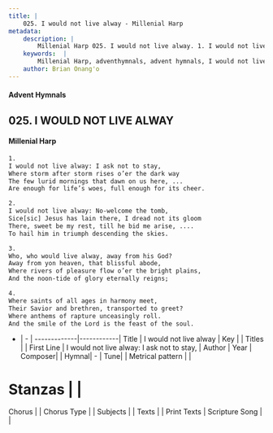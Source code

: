 ```yaml
---
title: |
    025. I would not live alway - Millenial Harp
metadata:
    description: |
        Millenial Harp 025. I would not live alway. 1. I would not live alway: I ask not to stay, Where storm after storm rises o’er the dark way The few lurid mornings that dawn on us here, ... Are enough for life’s woes, full enough for its cheer.
    keywords:  |
        Millenial Harp, adventhymnals, advent hymnals, I would not live alway, I would not live alway: I ask not to stay, . 
    author: Brian Onang'o
---
```

#### Advent Hymnals
## 025. I WOULD NOT LIVE ALWAY
####  Millenial Harp
```txt
1. 
I would not live alway: I ask not to stay, 
Where storm after storm rises o’er the dark way 
The few lurid mornings that dawn on us here, ... 
Are enough for life’s woes, full enough for its cheer.

2. 
I would not live alway: No-welcome the tomb, 
Sice[sic] Jesus has lain there, I dread not its gloom 
There, sweet be my rest, till he bid me arise, .... 
To hail him in triumph descending the skies.

3. 
Who, who would live alway, away from his God? 
Away from yon heaven, that blissful abode, 
Where rivers of pleasure flow o’er the bright plains, 
And the noon-tide of glory eternally reigns;

4. 
Where saints of all ages in harmony meet, 
Their Savior and brethren, transported to greet? 
Where anthems of rapture unceasingly roll. 
And the smile of the Lord is the feast of the soul.
```
- |   -  |
-------------|------------|
Title | I would not live alway |
Key |  |
Titles |  |
First Line | I would not live alway: I ask not to stay,  |
Author | 
Year | 
Composer|  |
Hymnal|  - |
Tune|  |
Metrical pattern | |
# Stanzas |  |
Chorus |  |
Chorus Type |  |
Subjects |  |
Texts |  |
Print Texts | 
Scripture Song |  |
    
